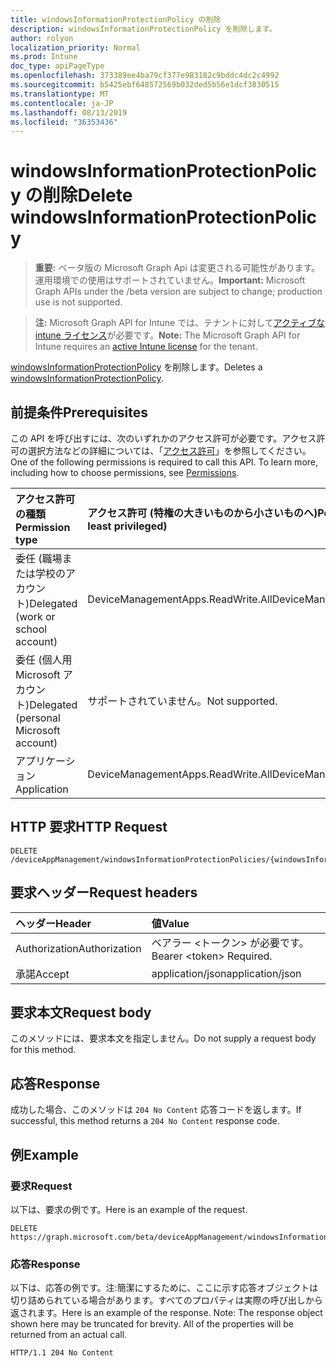 ```yaml
---
title: windowsInformationProtectionPolicy の削除
description: windowsInformationProtectionPolicy を削除します。
author: rolyon
localization_priority: Normal
ms.prod: Intune
doc_type: apiPageType
ms.openlocfilehash: 373389ee4ba79cf377e983182c9bddc4dc2c4992
ms.sourcegitcommit: b5425ebf648572569b032ded5b56e1dcf3830515
ms.translationtype: MT
ms.contentlocale: ja-JP
ms.lasthandoff: 08/13/2019
ms.locfileid: "36353436"
---
```

# <a name="delete-windowsinformationprotectionpolicy"></a><span data-ttu-id="cf25a-103">windowsInformationProtectionPolicy の削除</span><span class="sxs-lookup"><span data-stu-id="cf25a-103">Delete windowsInformationProtectionPolicy</span></span>

> <span data-ttu-id="cf25a-104">**重要:** ベータ版の Microsoft Graph Api は変更される可能性があります。運用環境での使用はサポートされていません。</span><span class="sxs-lookup"><span data-stu-id="cf25a-104">**Important:** Microsoft Graph APIs under the /beta version are subject to change; production use is not supported.</span></span>

> <span data-ttu-id="cf25a-105">**注:** Microsoft Graph API for Intune では、テナントに対して[アクティブな intune ライセンス](https://go.microsoft.com/fwlink/?linkid=839381)が必要です。</span><span class="sxs-lookup"><span data-stu-id="cf25a-105">**Note:** The Microsoft Graph API for Intune requires an [active Intune license](https://go.microsoft.com/fwlink/?linkid=839381) for the tenant.</span></span>

<span data-ttu-id="cf25a-106">[windowsInformationProtectionPolicy](../resources/intune-mam-windowsinformationprotectionpolicy.md) を削除します。</span><span class="sxs-lookup"><span data-stu-id="cf25a-106">Deletes a [windowsInformationProtectionPolicy](../resources/intune-mam-windowsinformationprotectionpolicy.md).</span></span>

## <a name="prerequisites"></a><span data-ttu-id="cf25a-107">前提条件</span><span class="sxs-lookup"><span data-stu-id="cf25a-107">Prerequisites</span></span>
<span data-ttu-id="cf25a-p101">この API を呼び出すには、次のいずれかのアクセス許可が必要です。アクセス許可の選択方法などの詳細については、「[アクセス許可](/graph/permissions-reference)」を参照してください。</span><span class="sxs-lookup"><span data-stu-id="cf25a-p101">One of the following permissions is required to call this API. To learn more, including how to choose permissions, see [Permissions](/graph/permissions-reference).</span></span>

|<span data-ttu-id="cf25a-110">アクセス許可の種類</span><span class="sxs-lookup"><span data-stu-id="cf25a-110">Permission type</span></span>|<span data-ttu-id="cf25a-111">アクセス許可 (特権の大きいものから小さいものへ)</span><span class="sxs-lookup"><span data-stu-id="cf25a-111">Permissions (from most to least privileged)</span></span>|
|:---|:---|
|<span data-ttu-id="cf25a-112">委任 (職場または学校のアカウント)</span><span class="sxs-lookup"><span data-stu-id="cf25a-112">Delegated (work or school account)</span></span>|<span data-ttu-id="cf25a-113">DeviceManagementApps.ReadWrite.All</span><span class="sxs-lookup"><span data-stu-id="cf25a-113">DeviceManagementApps.ReadWrite.All</span></span>|
|<span data-ttu-id="cf25a-114">委任 (個人用 Microsoft アカウント)</span><span class="sxs-lookup"><span data-stu-id="cf25a-114">Delegated (personal Microsoft account)</span></span>|<span data-ttu-id="cf25a-115">サポートされていません。</span><span class="sxs-lookup"><span data-stu-id="cf25a-115">Not supported.</span></span>|
|<span data-ttu-id="cf25a-116">アプリケーション</span><span class="sxs-lookup"><span data-stu-id="cf25a-116">Application</span></span>|<span data-ttu-id="cf25a-117">DeviceManagementApps.ReadWrite.All</span><span class="sxs-lookup"><span data-stu-id="cf25a-117">DeviceManagementApps.ReadWrite.All</span></span>|

## <a name="http-request"></a><span data-ttu-id="cf25a-118">HTTP 要求</span><span class="sxs-lookup"><span data-stu-id="cf25a-118">HTTP Request</span></span>
<!-- {
  "blockType": "ignored"
}
-->
``` http
DELETE /deviceAppManagement/windowsInformationProtectionPolicies/{windowsInformationProtectionPolicyId}
```

## <a name="request-headers"></a><span data-ttu-id="cf25a-119">要求ヘッダー</span><span class="sxs-lookup"><span data-stu-id="cf25a-119">Request headers</span></span>
|<span data-ttu-id="cf25a-120">ヘッダー</span><span class="sxs-lookup"><span data-stu-id="cf25a-120">Header</span></span>|<span data-ttu-id="cf25a-121">値</span><span class="sxs-lookup"><span data-stu-id="cf25a-121">Value</span></span>|
|:---|:---|
|<span data-ttu-id="cf25a-122">Authorization</span><span class="sxs-lookup"><span data-stu-id="cf25a-122">Authorization</span></span>|<span data-ttu-id="cf25a-123">ベアラー &lt;トークン&gt; が必要です。</span><span class="sxs-lookup"><span data-stu-id="cf25a-123">Bearer &lt;token&gt; Required.</span></span>|
|<span data-ttu-id="cf25a-124">承諾</span><span class="sxs-lookup"><span data-stu-id="cf25a-124">Accept</span></span>|<span data-ttu-id="cf25a-125">application/json</span><span class="sxs-lookup"><span data-stu-id="cf25a-125">application/json</span></span>|

## <a name="request-body"></a><span data-ttu-id="cf25a-126">要求本文</span><span class="sxs-lookup"><span data-stu-id="cf25a-126">Request body</span></span>
<span data-ttu-id="cf25a-127">このメソッドには、要求本文を指定しません。</span><span class="sxs-lookup"><span data-stu-id="cf25a-127">Do not supply a request body for this method.</span></span>

## <a name="response"></a><span data-ttu-id="cf25a-128">応答</span><span class="sxs-lookup"><span data-stu-id="cf25a-128">Response</span></span>
<span data-ttu-id="cf25a-129">成功した場合、このメソッドは `204 No Content` 応答コードを返します。</span><span class="sxs-lookup"><span data-stu-id="cf25a-129">If successful, this method returns a `204 No Content` response code.</span></span>

## <a name="example"></a><span data-ttu-id="cf25a-130">例</span><span class="sxs-lookup"><span data-stu-id="cf25a-130">Example</span></span>

### <a name="request"></a><span data-ttu-id="cf25a-131">要求</span><span class="sxs-lookup"><span data-stu-id="cf25a-131">Request</span></span>
<span data-ttu-id="cf25a-132">以下は、要求の例です。</span><span class="sxs-lookup"><span data-stu-id="cf25a-132">Here is an example of the request.</span></span>
``` http
DELETE https://graph.microsoft.com/beta/deviceAppManagement/windowsInformationProtectionPolicies/{windowsInformationProtectionPolicyId}
```

### <a name="response"></a><span data-ttu-id="cf25a-133">応答</span><span class="sxs-lookup"><span data-stu-id="cf25a-133">Response</span></span>
<span data-ttu-id="cf25a-p102">以下は、応答の例です。注:簡潔にするために、ここに示す応答オブジェクトは切り詰められている場合があります。すべてのプロパティは実際の呼び出しから返されます。</span><span class="sxs-lookup"><span data-stu-id="cf25a-p102">Here is an example of the response. Note: The response object shown here may be truncated for brevity. All of the properties will be returned from an actual call.</span></span>
``` http
HTTP/1.1 204 No Content
```






